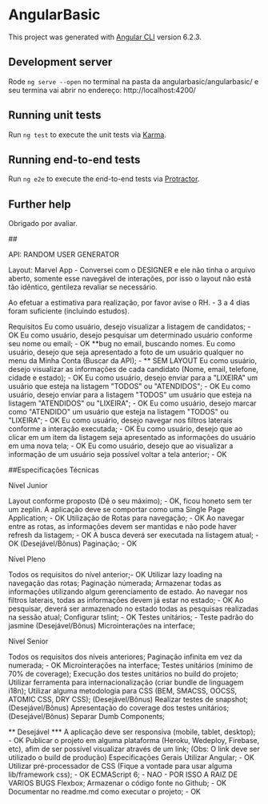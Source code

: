 # AngularBasic

This project was generated with [Angular CLI](https://github.com/angular/angular-cli) version 6.2.3.

## Development server

Rode `ng serve --open` no terminal na pasta da angularbasic/angularbasic/ e seu termina vai abrir no endereço: http://localhost:4200/


## Running unit tests

Run `ng test` to execute the unit tests via [Karma](https://karma-runner.github.io).


## Running end-to-end tests

Run `ng e2e` to execute the end-to-end tests via [Protractor](http://www.protractortest.org/).

## Further help

Obrigado por avaliar.



##<DesafioFrontend Angular />

API: RANDOM USER GENERATOR

Layout: Marvel App - Conversei com o DESIGNER e ele não tinha o arquivo aberto, somente esse navegável de interações, por isso o layout não está tão idêntico, gentileza revaliar se necessário.

Ao efetuar a estimativa para realização, por favor avise o RH. - 3 a 4 dias foram suficiente (incluindo estudos).

Requisitos
Eu como usuário, desejo visualizar a listagem de candidatos; - OK
Eu como usuário, desejo pesquisar um determinado usuário conforme seu nome ou email; - OK **bug no email, buscando nomes.
Eu como usuário, desejo que seja apresentado a foto de um usuário qualquer no menu da Minha Conta (Buscar da API); - ** SEM LAYOUT
Eu como usuário, desejo visualizar as informações de cada candidato (Nome, email, telefone, cidade e estado); - OK
Eu como usuário, desejo enviar para a "LIXEIRA" um usuário que esteja na listagem "TODOS" ou "ATENDIDOS"; - OK
Eu como usuário, desejo enviar para a listagem "TODOS" um usuário que esteja na listagem "ATENDIDOS" ou "LIXEIRA"; - OK
Eu como usuário, desejo marcar como "ATENDIDO" um usuário que esteja na listagem "TODOS" ou "LIXEIRA"; - OK
Eu como usuário, desejo navegar nos filtros laterais conforme a interação executada; - OK
Eu como usuário, desejo que ao clicar em um item da listagem seja apresentado as informações do usuário em uma nova tela; - OK
Eu como usuário, desejo que ao visualizar a informação de um usuário seja possível voltar a tela anterior; - OK


##Especificações Técnicas

Nível Junior

Layout conforme proposto (Dê o seu máximo); - OK, ficou honeto sem ter um zeplin.
A aplicação deve se comportar como uma Single Page Application; - OK
Utilização de Rotas para navegação; - OK
Ao navegar entre as rotas, as informações devem ser mantidas e não pode haver refresh da listagem; - OK
A busca deverá ser executada na listagem atual; - OK
(Desejável/Bônus) Paginação; - OK


Nível Pleno

Todos os requisitos do nível anterior;- OK
Utilizar lazy loading na navegação das rotas;
Paginação númerada;
Armazenar todas as informações utilizando algum gerenciamento de estado.
Ao navegar nos filtros laterais, todas as informações devem já estar no estado; - OK
Ao pesquisar, deverá ser armazenado no estado todas as pesquisas realizadas na sessão atual;
Configurar tslint; - OK
Testes unitários; - Teste padrão do jasmine
(Desejável/Bônus) Microinterações na interface;

Nível Senior

Todos os requisitos dos níveis anteriores;
Paginação infinita em vez da numerada; - OK
Microinterações na interface;
Testes unitários (mínimo de 70% de coverage);
Execução dos testes unitários no build do projeto;
Utilizar ferramenta para internacionalização (criar bundle de linguagem i18n);
Utilizar alguma metodologia para CSS (BEM, SMACSS, OOCSS, ATOMIC CSS, DRY CSS);
(Desejável/Bônus) Realizar testes de snapshot; 
(Desejável/Bônus) Apresentação do coverage dos testes unitários;
(Desejável/Bônus) Separar Dumb Components;

** Desejável ***
A aplicação deve ser responsiva (mobile, tablet, desktop); - OK
Publicar o projeto em alguma plataforma (Heroku, Wedeploy, Firebase, etc), afim de ser possível visualizar através de um link; (Obs: O link deve ser utilizado o build de produção)
Especificações Gerais
Utilizar Angular; - OK
Utilizar pré-processador de CSS (Fique a vontade para usar alguma lib/framework css); - OK
ECMAScript 6; - NAO - POR ISSO A RAIZ DE VARIOS BUGS
Flexbox;
Armazenar o código fonte no Github; - OK
Documentar no readme.md como executar o projeto; - OK

